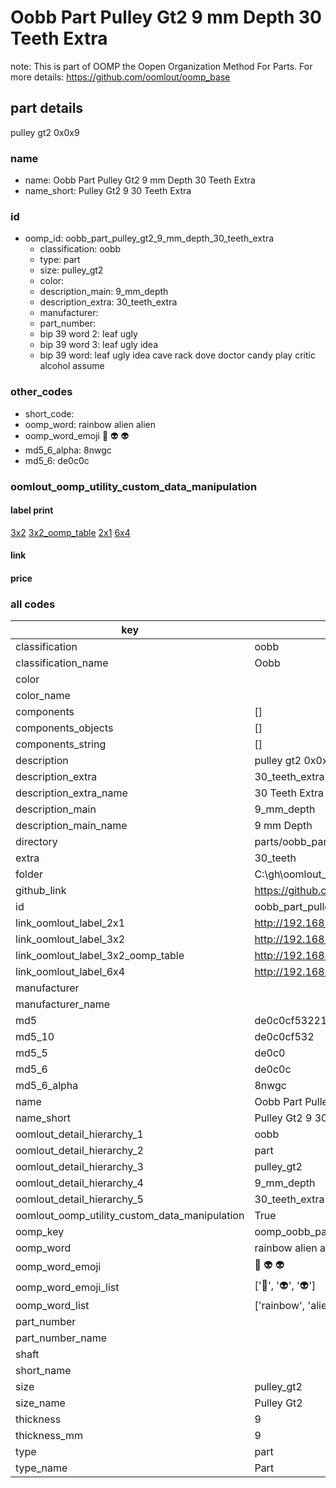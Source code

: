 # Oobb Part Pulley Gt2 9 mm Depth 30 Teeth Extra  

note: This is part of OOMP the Oopen Organization Method For Parts. For more details: https://github.com/oomlout/oomp_base

##  part details
  



pulley gt2 0x0x9



### name
* name: Oobb Part Pulley Gt2 9 mm Depth 30 Teeth Extra
* name_short: Pulley Gt2 9 30 Teeth Extra
### id
* oomp_id: oobb_part_pulley_gt2_9_mm_depth_30_teeth_extra
  * classification: oobb
  * type: part
  * size: pulley_gt2
  * color: 
  * description_main: 9_mm_depth
  * description_extra: 30_teeth_extra
  * manufacturer: 
  * part_number: 
  * bip 39 word 2: leaf ugly
  * bip 39 word 3: leaf ugly idea
  * bip 39 word: leaf ugly idea cave rack dove doctor candy play critic alcohol assume

### other_codes
* short_code: 
* oomp_word: rainbow alien alien
* oomp_word_emoji :rainbow: :alien: :alien:
* md5_6_alpha: 8nwgc
* md5_6: de0c0c






### oomlout_oomp_utility_custom_data_manipulation
#### label print
[3x2](http://192.168.1.245:1112/?label=oomp%208nwgc)
[3x2_oomp_table](http://192.168.1.108:1112/?label=oomp%208nwgc)
[2x1](http://192.168.1.242:1112/?label=oomp%208nwgc)
[6x4](http://192.168.1.55:1112/?label=oomp%208nwgc)    

#### link

                              

#### price







### all codes 
| key | value |  
| --- | --- |  
| classification | oobb |  
| classification_name | Oobb |  
| color |  |  
| color_name |  |  
| components | [] |  
| components_objects | [] |  
| components_string | [] |  
| description | pulley gt2 0x0x9 |  
| description_extra | 30_teeth_extra |  
| description_extra_name | 30 Teeth Extra |  
| description_main | 9_mm_depth |  
| description_main_name | 9 mm Depth |  
| directory | parts/oobb_part_pulley_gt2_9_mm_depth_30_teeth_extra |  
| extra | 30_teeth |  
| folder | C:\gh\oomlout_oobb_version_4_generated_parts\things\oobb_part_pulley_gt2_9_mm_depth_30_teeth_extra |  
| github_link | https://github.com/oomlout/oomlout_oomp_part_src/tree/main/parts/oobb_part_pulley_gt2_9_mm_depth_30_teeth_extra |  
| id | oobb_part_pulley_gt2_9_mm_depth_30_teeth_extra |  
| link_oomlout_label_2x1 | http://192.168.1.242:1112/?label=oomp%208nwgc |  
| link_oomlout_label_3x2 | http://192.168.1.245:1112/?label=oomp%208nwgc |  
| link_oomlout_label_3x2_oomp_table | http://192.168.1.108:1112/?label=oomp%208nwgc |  
| link_oomlout_label_6x4 | http://192.168.1.55:1112/?label=oomp%208nwgc |  
| manufacturer |  |  
| manufacturer_name |  |  
| md5 | de0c0cf5322148090758424ce0fb03f5 |  
| md5_10 | de0c0cf532 |  
| md5_5 | de0c0 |  
| md5_6 | de0c0c |  
| md5_6_alpha | 8nwgc |  
| name | Oobb Part Pulley Gt2 9 mm Depth 30 Teeth Extra |  
| name_short | Pulley Gt2 9 30 Teeth Extra |  
| oomlout_detail_hierarchy_1 | oobb |  
| oomlout_detail_hierarchy_2 | part |  
| oomlout_detail_hierarchy_3 | pulley_gt2 |  
| oomlout_detail_hierarchy_4 | 9_mm_depth |  
| oomlout_detail_hierarchy_5 | 30_teeth_extra |  
| oomlout_oomp_utility_custom_data_manipulation | True |  
| oomp_key | oomp_oobb_part_pulley_gt2_9_mm_depth_30_teeth_extra |  
| oomp_word | rainbow alien alien |  
| oomp_word_emoji | :rainbow: :alien: :alien: |  
| oomp_word_emoji_list | [':rainbow:', ':alien:', ':alien:'] |  
| oomp_word_list | ['rainbow', 'alien', 'alien'] |  
| part_number |  |  
| part_number_name |  |  
| shaft |  |  
| short_name |  |  
| size | pulley_gt2 |  
| size_name | Pulley Gt2 |  
| thickness | 9 |  
| thickness_mm | 9 |  
| type | part |  
| type_name | Part |  
